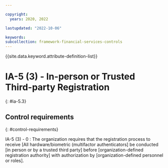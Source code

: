 ```yaml
---

copyright:
  years: 2020, 2022

lastupdated: "2022-10-06"

keywords: 
subcollection: framework-financial-services-controls
---
```


{{site.data.keyword.attribute-definition-list}}

               
# IA-5 (3) - In-person or Trusted Third-party Registration
{: #ia-5.3}

## Control requirements
{: #control-requirements}

IA-5 (3) - 0
    : The organization requires that the registration process to receive [All hardware/biometric (multifactor authenticators] be conducted [in person or by a trusted third party] before [organization-defined registration authority] with authorization by [organization-defined personnel or roles].





